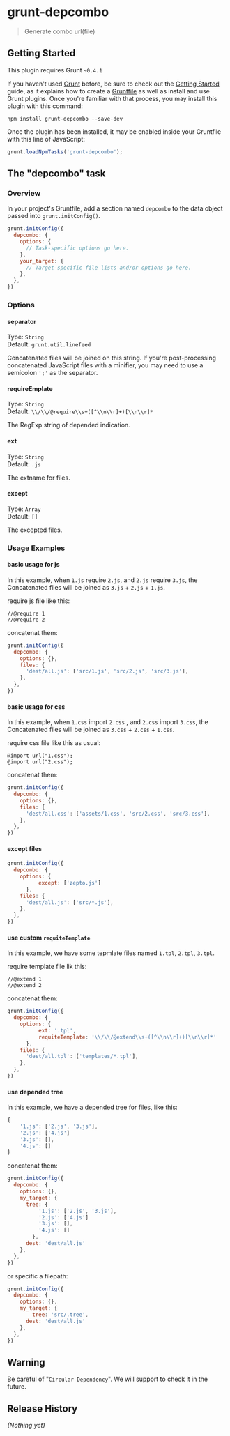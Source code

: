 # grunt-depcombo

> Generate combo url(file)

## Getting Started
This plugin requires Grunt `~0.4.1`

If you haven't used [Grunt](http://gruntjs.com/) before, be sure to check out the [Getting Started](http://gruntjs.com/getting-started) guide, as it explains how to create a [Gruntfile](http://gruntjs.com/sample-gruntfile) as well as install and use Grunt plugins. Once you're familiar with that process, you may install this plugin with this command:

```shell
npm install grunt-depcombo --save-dev
```

Once the plugin has been installed, it may be enabled inside your Gruntfile with this line of JavaScript:

```js
grunt.loadNpmTasks('grunt-depcombo');
```

## The "depcombo" task

### Overview
In your project's Gruntfile, add a section named `depcombo` to the data object passed into `grunt.initConfig()`.

```js
grunt.initConfig({
  depcombo: {
    options: {
      // Task-specific options go here.
    },
    your_target: {
      // Target-specific file lists and/or options go here.
    },
  },
})
```

### Options

#### separator
Type: `String`  
Default: `grunt.util.linefeed`

Concatenated files will be joined on this string. If you're post-processing concatenated JavaScript files with a minifier, you may need to use a semicolon `';'` as the separator.


#### requireEmplate
Type: `String`  
Default: `\\/\\/@require\\s+([^\\n\\r]+)[\\n\\r]*`

The RegExp string of depended indication.

#### ext
Type: `String`  
Default: `.js`

The extname for files.

#### except
Type: `Array`  
Default: `[]`

The excepted files.

### Usage Examples

#### basic usage for js
In this example, when `1.js` require `2.js`, and `2.js` require `3.js`, the Concatenated files will be joined as `3.js` + `2.js` + `1.js`.

require js file like this:

	//@require 1
	//@require 2

concatenat them:

```js
grunt.initConfig({
  depcombo: {
    options: {},
    files: {
      'dest/all.js': ['src/1.js', 'src/2.js', 'src/3.js'],
    },
  },
})
```

#### basic usage for css
In this example, when `1.css` import `2.css` , and `2.css` import `3.css`, the Concatenated files will be joined as `3.css` + `2.css` + `1.css`.

require css file like this as usual:

	@import url("1.css");
	@import url("2.css");

concatenat them:

```js
grunt.initConfig({
  depcombo: {
    options: {},
    files: {
      'dest/all.css': ['assets/1.css', 'src/2.css', 'src/3.css'],
    },
  },
})
```

#### except files

```js
grunt.initConfig({
  depcombo: {
    options: {
		  except: ['zepto.js']
	  },
    files: {
      'dest/all.js': ['src/*.js'],
    },
  },
})
```

#### use custom `requiteTemplate`

In this example, we have some tepmlate files named `1.tpl`, `2.tpl`, `3.tpl`.

require template file lik this:

	//@extend 1
	//@extend 2

concatenat them:

```js
grunt.initConfig({
  depcombo: {
    options: {
		  ext: '.tpl',
		  requiteTemplate: '\\/\\/@extend\\s+([^\\n\\r]+)[\\n\\r]*'
	  },
    files: {
      'dest/all.tpl': ['templates/*.tpl'],
    },
  },
})
```

#### use depended tree

In this example, we have a depended tree for files, like this:

```js
{
	'1.js': ['2.js', '3.js'],
	'2.js': ['4.js']
	'3.js': [],
	'4.js': []
}
```

concatenat them:

```js
grunt.initConfig({
  depcombo: {
    options: {},
    my_target: {
  	  tree: {
  		  '1.js': ['2.js', '3.js'],
  		  '2.js': ['4.js']
  		  '3.js': [],
  		  '4.js': []
	    },
      dest: 'dest/all.js'
    },
  },
})
```

or specific a filepath:

```js
grunt.initConfig({
  depcombo: {
    options: {},
    my_target: {
	    tree: 'src/.tree',
      dest: 'dest/all.js'
    },
  },
})
```


## Warning

Be careful of "`Circular Dependency`". We will support to check it in the future.

## Release History
_(Nothing yet)_
